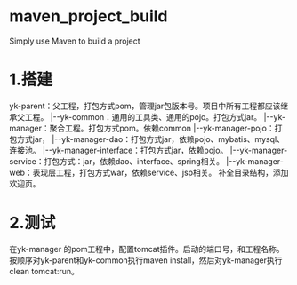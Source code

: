 # maven_project_build
Simply use Maven to build a project
# 1.搭建
yk-parent：父工程，打包方式pom，管理jar包版本号。项目中所有工程都应该继承父工程。
|--yk-common：通用的工具类、通用的pojo。打包方式jar。
|--yk-manager：聚合工程。打包方式pom。依赖common
|--yk-manager-pojo：打包方式jar，
|--yk-manager-dao：打包方式jar，依赖pojo、mybatis、mysql、连接池。
|--yk-manager-interface：打包方式jar，依赖pojo。
|--yk-manager-service：打包方式：jar，依赖dao、interface、spring相关。
    |--yk-manager-web：表现层工程，打包方式war，依赖service、jsp相关。
补全目录结构，添加欢迎页。

# 2.测试
在yk-manager 的pom工程中，配置tomcat插件。启动的端口号，和工程名称。
按顺序对yk-parent和yk-common执行maven install，然后对yk-manager执行clean tomcat:run。
